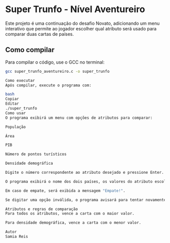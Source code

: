 # Super Trunfo - Nível Aventureiro

Este projeto é uma continuação do desafio Novato, adicionando um menu interativo que permite ao jogador escolher qual atributo será usado para comparar duas cartas de países.

## Como compilar

Para compilar o código, use o GCC no terminal:

```bash
gcc super_trunfo_aventureiro.c -o super_trunfo

Como executar
Após compilar, execute o programa com:

bash
Copiar
Editar
./super_trunfo
Como usar
O programa exibirá um menu com opções de atributos para comparar:

População

Área

PIB

Número de pontos turísticos

Densidade demográfica

Digite o número correspondente ao atributo desejado e pressione Enter.

O programa exibirá o nome dos dois países, os valores do atributo escolhido, e indicará qual carta venceu.

Em caso de empate, será exibida a mensagem "Empate!".

Se digitar uma opção inválida, o programa avisará para tentar novamente.

Atributos e regras de comparação
Para todos os atributos, vence a carta com o maior valor.

Para densidade demográfica, vence a carta com o menor valor.

Autor
Samia Reis
